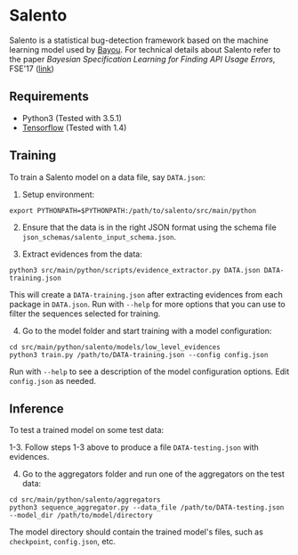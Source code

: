 # Salento
Salento is a statistical bug-detection framework based on the machine learning model used by [Bayou](https://github.com/capergroup/bayou).
For technical details about Salento refer to the paper
*Bayesian Specification Learning for Finding API Usage Errors*, FSE'17 ([link](https://dl.acm.org/citation.cfm?id=3106284))

## Requirements
- Python3 (Tested with 3.5.1)
- [Tensorflow](http://www.tensorflow.org) (Tested with 1.4)

## Training
To train a Salento model on a data file, say `DATA.json`:

1. Setup environment:
```
export PYTHONPATH=$PYTHONPATH:/path/to/salento/src/main/python
```

2. Ensure that the data is in the right JSON format using the schema file `json_schemas/salento_input_schema.json`.

3. Extract evidences from the data:
```
python3 src/main/python/scripts/evidence_extractor.py DATA.json DATA-training.json
```
This will create a `DATA-training.json` after extracting evidences from each package in `DATA.json`. Run with `--help` for more options that you can use to filter the sequences selected for training.

4. Go to the model folder and start training with a model configuration:
```
cd src/main/python/salento/models/low_level_evidences
python3 train.py /path/to/DATA-training.json --config config.json
```
Run with `--help` to see a description of the model configuration options. Edit `config.json` as needed.

## Inference
To test a trained model on some test data:

1-3. Follow steps 1-3 above to produce a file `DATA-testing.json` with evidences.

4. Go to the aggregators folder and run one of the aggregators on the test data:
```
cd src/main/python/salento/aggregators
python3 sequence_aggregator.py --data_file /path/to/DATA-testing.json --model_dir /path/to/model/directory
```
The model directory should contain the trained model's files, such as `checkpoint`, `config.json`, etc.
